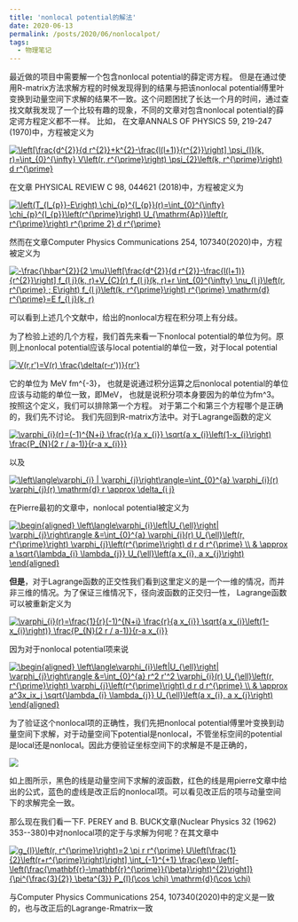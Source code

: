 ```yaml
---
title: 'nonlocal potential的解法'
date: 2020-06-13
permalink: /posts/2020/06/nonlocalpot/
tags:
  - 物理笔记
---
```

最近做的项目中需要解一个包含nonlocal potential的薛定谔方程。 但是在通过使用R-matrix方法求解方程的时候发现得到的结果与把该nonlocal potential傅里叶变换到动量空间下求解的结果不一致。这个问题困扰了长达一个月的时间，通过查找文献我发现了一个比较有趣的现象，不同的文章对包含nonlocal potential的薛定谔方程定义都不一样。 比如， 在文章ANNALS OF PHYSICS 59, 219-247 (1970)中，方程被定义为

<a href="https://www.codecogs.com/eqnedit.php?latex=\left[\frac{d^{2}}{d&space;r^{2}}&plus;k^{2}-\frac{l(l&plus;1)}{r^{2}}\right]&space;\psi_{l}(k,&space;r)=\int_{0}^{\infty}&space;V\left(r,&space;r^{\prime}\right)&space;\psi_{2}\left(k,&space;r^{\prime}\right)&space;d&space;r^{\prime}" target="_blank"><img src="https://latex.codecogs.com/gif.latex?\left[\frac{d^{2}}{d&space;r^{2}}&plus;k^{2}-\frac{l(l&plus;1)}{r^{2}}\right]&space;\psi_{l}(k,&space;r)=\int_{0}^{\infty}&space;V\left(r,&space;r^{\prime}\right)&space;\psi_{2}\left(k,&space;r^{\prime}\right)&space;d&space;r^{\prime}" title="\left[\frac{d^{2}}{d r^{2}}+k^{2}-\frac{l(l+1)}{r^{2}}\right] \psi_{l}(k, r)=\int_{0}^{\infty} V\left(r, r^{\prime}\right) \psi_{2}\left(k, r^{\prime}\right) d r^{\prime}" /></a>

在文章 PHYSICAL REVIEW C 98, 044621 (2018)中，方程被定义为

<a href="https://www.codecogs.com/eqnedit.php?latex=\left(T_{l_{p}}-E\right)&space;\chi_{p}^{l_{p}}(r)=\int_{0}^{\infty}&space;\chi_{p}^{l_{p}}\left(r^{\prime}\right)&space;U_{\mathrm{Ap}}\left(r,&space;r^{\prime}\right)&space;r^{\prime&space;2}&space;d&space;r^{\prime}" target="_blank"><img src="https://latex.codecogs.com/gif.latex?\left(T_{l_{p}}-E\right)&space;\chi_{p}^{l_{p}}(r)=\int_{0}^{\infty}&space;\chi_{p}^{l_{p}}\left(r^{\prime}\right)&space;U_{\mathrm{Ap}}\left(r,&space;r^{\prime}\right)&space;r^{\prime&space;2}&space;d&space;r^{\prime}" title="\left(T_{l_{p}}-E\right) \chi_{p}^{l_{p}}(r)=\int_{0}^{\infty} \chi_{p}^{l_{p}}\left(r^{\prime}\right) U_{\mathrm{Ap}}\left(r, r^{\prime}\right) r^{\prime 2} d r^{\prime}" /></a>

然而在文章Computer Physics Communications 254, 107340(2020)中，方程被定义为

<a href="https://www.codecogs.com/eqnedit.php?latex=-\frac{\hbar^{2}}{2&space;\mu}\left[\frac{d^{2}}{d&space;r^{2}}-\frac{l(l&plus;1)}{r^{2}}\right]&space;f_{l&space;j}(k,&space;r)&plus;V_{C}(r)&space;f_{l&space;j}(k,&space;r)&plus;r&space;\int_{0}^{\infty}&space;\nu_{l&space;j}\left(r,&space;r^{\prime}&space;;&space;E\right)&space;f_{l&space;j}\left(k,&space;r^{\prime}\right)&space;r^{\prime}&space;\mathrm{d}&space;r^{\prime}=E&space;f_{l&space;j}(k,&space;r)" target="_blank"><img src="https://latex.codecogs.com/gif.latex?-\frac{\hbar^{2}}{2&space;\mu}\left[\frac{d^{2}}{d&space;r^{2}}-\frac{l(l&plus;1)}{r^{2}}\right]&space;f_{l&space;j}(k,&space;r)&plus;V_{C}(r)&space;f_{l&space;j}(k,&space;r)&plus;r&space;\int_{0}^{\infty}&space;\nu_{l&space;j}\left(r,&space;r^{\prime}&space;;&space;E\right)&space;f_{l&space;j}\left(k,&space;r^{\prime}\right)&space;r^{\prime}&space;\mathrm{d}&space;r^{\prime}=E&space;f_{l&space;j}(k,&space;r)" title="-\frac{\hbar^{2}}{2 \mu}\left[\frac{d^{2}}{d r^{2}}-\frac{l(l+1)}{r^{2}}\right] f_{l j}(k, r)+V_{C}(r) f_{l j}(k, r)+r \int_{0}^{\infty} \nu_{l j}\left(r, r^{\prime} ; E\right) f_{l j}\left(k, r^{\prime}\right) r^{\prime} \mathrm{d} r^{\prime}=E f_{l j}(k, r)" /></a>

可以看到上述几个文献中，给出的nonlocal方程在积分项上有分歧。

为了检验上述的几个方程，我们首先来看一下nonlocal potential的单位为何。原则上nonlocal potential应该与local potential的单位一致，对于local potential

<a href="https://www.codecogs.com/eqnedit.php?latex=V(r,r')=V(r)&space;\frac{\delta(r-r'))}{rr'}" target="_blank"><img src="https://latex.codecogs.com/gif.latex?V(r,r')=V(r)&space;\frac{\delta(r-r'))}{rr'}" title="V(r,r')=V(r) \frac{\delta(r-r'))}{rr'}" /></a>

它的单位为 MeV fm^{-3}， 也就是说通过积分运算之后nonlocal potential的单位应该与动能的单位一致，即MeV， 也就是说积分项本身要因为的单位为fm^3。 按照这个定义，我们可以排除第一个方程。 对于第二个和第三个方程哪个是正确的，我们先不讨论。 我们先回到R-matrix方法中。对于Lagrange函数的定义

<a href="https://www.codecogs.com/eqnedit.php?latex=\varphi_{i}(r)=(-1)^{N&plus;i}&space;\frac{r}{a&space;x_{i}}&space;\sqrt{a&space;x_{i}\left(1-x_{i}\right)&space;\frac{P_{N}(2&space;r&space;/&space;a-1)}{r-a&space;x_{i}}}" target="_blank"><img src="https://latex.codecogs.com/gif.latex?\varphi_{i}(r)=(-1)^{N&plus;i}&space;\frac{r}{a&space;x_{i}}&space;\sqrt{a&space;x_{i}\left(1-x_{i}\right)&space;\frac{P_{N}(2&space;r&space;/&space;a-1)}{r-a&space;x_{i}}}" title="\varphi_{i}(r)=(-1)^{N+i} \frac{r}{a x_{i}} \sqrt{a x_{i}\left(1-x_{i}\right) \frac{P_{N}(2 r / a-1)}{r-a x_{i}}}" /></a>

以及

<a href="https://www.codecogs.com/eqnedit.php?latex=\left\langle\varphi_{i}&space;|&space;\varphi_{j}\right\rangle=\int_{0}^{a}&space;\varphi_{i}(r)&space;\varphi_{j}(r)&space;\mathrm{d}&space;r&space;\approx&space;\delta_{i&space;j}" target="_blank"><img src="https://latex.codecogs.com/gif.latex?\left\langle\varphi_{i}&space;|&space;\varphi_{j}\right\rangle=\int_{0}^{a}&space;\varphi_{i}(r)&space;\varphi_{j}(r)&space;\mathrm{d}&space;r&space;\approx&space;\delta_{i&space;j}" title="\left\langle\varphi_{i} | \varphi_{j}\right\rangle=\int_{0}^{a} \varphi_{i}(r) \varphi_{j}(r) \mathrm{d} r \approx \delta_{i j}" /></a>

在Pierre最初的文章中，nonlocal potential被定义为

<a href="https://www.codecogs.com/eqnedit.php?latex=\begin{aligned}&space;\left\langle\varphi_{i}\left|U_{\ell}\right|&space;\varphi_{j}\right\rangle&space;&=\int_{0}^{a}&space;\varphi_{i}(r)&space;U_{\ell}\left(r,&space;r^{\prime}\right)&space;\varphi_{j}\left(r^{\prime}\right)&space;d&space;r&space;d&space;r^{\prime}&space;\\&space;&&space;\approx&space;a&space;\sqrt{\lambda_{i}&space;\lambda_{j}}&space;U_{\ell}\left(a&space;x_{i},&space;a&space;x_{j}\right)&space;\end{aligned}" target="_blank"><img src="https://latex.codecogs.com/gif.latex?\begin{aligned}&space;\left\langle\varphi_{i}\left|U_{\ell}\right|&space;\varphi_{j}\right\rangle&space;&=\int_{0}^{a}&space;\varphi_{i}(r)&space;U_{\ell}\left(r,&space;r^{\prime}\right)&space;\varphi_{j}\left(r^{\prime}\right)&space;d&space;r&space;d&space;r^{\prime}&space;\\&space;&&space;\approx&space;a&space;\sqrt{\lambda_{i}&space;\lambda_{j}}&space;U_{\ell}\left(a&space;x_{i},&space;a&space;x_{j}\right)&space;\end{aligned}" title="\begin{aligned} \left\langle\varphi_{i}\left|U_{\ell}\right| \varphi_{j}\right\rangle &=\int_{0}^{a} \varphi_{i}(r) U_{\ell}\left(r, r^{\prime}\right) \varphi_{j}\left(r^{\prime}\right) d r d r^{\prime} \\ & \approx a \sqrt{\lambda_{i} \lambda_{j}} U_{\ell}\left(a x_{i}, a x_{j}\right) \end{aligned}" /></a>

**但是**，对于Lagrange函数的正交性我们看到这里定义的是一个一维的情况，而并非三维的情况。为了保证三维情况下，径向波函数的正交归一性， Lagrange函数可以被重新定义为

<a href="https://www.codecogs.com/eqnedit.php?latex=\varphi_{i}(r)=\frac{1}{r}(-1)^{N&plus;i}&space;\frac{r}{a&space;x_{i}}&space;\sqrt{a&space;x_{i}\left(1-x_{i}\right)}&space;\frac{P_{N}(2&space;r&space;/&space;a-1)}{r-a&space;x_{i}}" target="_blank"><img src="https://latex.codecogs.com/gif.latex?\varphi_{i}(r)=\frac{1}{r}(-1)^{N&plus;i}&space;\frac{r}{a&space;x_{i}}&space;\sqrt{a&space;x_{i}\left(1-x_{i}\right)}&space;\frac{P_{N}(2&space;r&space;/&space;a-1)}{r-a&space;x_{i}}" title="\varphi_{i}(r)=\frac{1}{r}(-1)^{N+i} \frac{r}{a x_{i}} \sqrt{a x_{i}\left(1-x_{i}\right)} \frac{P_{N}(2 r / a-1)}{r-a x_{i}}" /></a>

因为对于nonlocal potential项来说

<a href="https://www.codecogs.com/eqnedit.php?latex=\begin{aligned}&space;\left\langle\varphi_{i}\left|U_{\ell}\right|&space;\varphi_{j}\right\rangle&space;&=\int_{0}^{a}&space;r^2&space;r'^2&space;\varphi_{i}(r)&space;U_{\ell}\left(r,&space;r^{\prime}\right)&space;\varphi_{j}\left(r^{\prime}\right)&space;d&space;r&space;d&space;r^{\prime}&space;\\&space;&&space;\approx&space;a^3x_ix_j&space;\sqrt{\lambda_{i}&space;\lambda_{j}}&space;U_{\ell}\left(a&space;x_{i},&space;a&space;x_{j}\right)&space;\end{aligned}" target="_blank"><img src="https://latex.codecogs.com/gif.latex?\begin{aligned}&space;\left\langle\varphi_{i}\left|U_{\ell}\right|&space;\varphi_{j}\right\rangle&space;&=\int_{0}^{a}&space;r^2&space;r'^2&space;\varphi_{i}(r)&space;U_{\ell}\left(r,&space;r^{\prime}\right)&space;\varphi_{j}\left(r^{\prime}\right)&space;d&space;r&space;d&space;r^{\prime}&space;\\&space;&&space;\approx&space;a^3x_ix_j&space;\sqrt{\lambda_{i}&space;\lambda_{j}}&space;U_{\ell}\left(a&space;x_{i},&space;a&space;x_{j}\right)&space;\end{aligned}" title="\begin{aligned} \left\langle\varphi_{i}\left|U_{\ell}\right| \varphi_{j}\right\rangle &=\int_{0}^{a} r^2 r'^2 \varphi_{i}(r) U_{\ell}\left(r, r^{\prime}\right) \varphi_{j}\left(r^{\prime}\right) d r d r^{\prime} \\ & \approx a^3x_ix_j \sqrt{\lambda_{i} \lambda_{j}} U_{\ell}\left(a x_{i}, a x_{j}\right) \end{aligned}" /></a>

为了验证这个nonlocal项的正确性，我们先把nonlocal potential傅里叶变换到动量空间下求解，对于动量空间下potential是nonlocal，不管坐标空间的potential是local还是nonlocal。因此方便验证坐标空间下的求解是不是正确的，

![](https://jinleiphys.github.io/files/nonlocal_wf.jpg)

如上图所示，黑色的线是动量空间下求解的波函数，红色的线是用pierre文章中给出的公式，蓝色的虚线是改正后的nonlocal项。可以看见改正后的项与动量空间下的求解完全一致。


那么现在我们看一下F. PEREY and B. BUCK文章(Nuclear Physics 32 (1962) 353--380)中对nonlocal项的定于与求解为何呢？在其文章中

<a href="https://www.codecogs.com/eqnedit.php?latex=g_{l}\left(r,&space;r^{\prime}\right)=2&space;\pi&space;r&space;r^{\prime}&space;U\left[\frac{1}{2}\left(r&plus;r^{\prime}\right)\right]&space;\int_{-1}^{&plus;1}&space;\frac{\exp&space;\left[-\left(\frac{\mathbf{r}-\mathbf{r}^{\prime}}{\beta}\right)^{2}\right]}{\pi^{\frac{3}{2}}&space;\beta^{3}}&space;P_{l}(\cos&space;\chi)&space;\mathrm{d}(\cos&space;\chi)" target="_blank"><img src="https://latex.codecogs.com/gif.latex?g_{l}\left(r,&space;r^{\prime}\right)=2&space;\pi&space;r&space;r^{\prime}&space;U\left[\frac{1}{2}\left(r&plus;r^{\prime}\right)\right]&space;\int_{-1}^{&plus;1}&space;\frac{\exp&space;\left[-\left(\frac{\mathbf{r}-\mathbf{r}^{\prime}}{\beta}\right)^{2}\right]}{\pi^{\frac{3}{2}}&space;\beta^{3}}&space;P_{l}(\cos&space;\chi)&space;\mathrm{d}(\cos&space;\chi)" title="g_{l}\left(r, r^{\prime}\right)=2 \pi r r^{\prime} U\left[\frac{1}{2}\left(r+r^{\prime}\right)\right] \int_{-1}^{+1} \frac{\exp \left[-\left(\frac{\mathbf{r}-\mathbf{r}^{\prime}}{\beta}\right)^{2}\right]}{\pi^{\frac{3}{2}} \beta^{3}} P_{l}(\cos \chi) \mathrm{d}(\cos \chi)" /></a>

与Computer Physics Communications 254, 107340(2020)中的定义是一致的，也与改正后的Lagrange-Rmatrix一致
